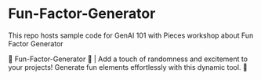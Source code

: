 # Fun-Factor-Generator
This repo hosts sample code for GenAI 101 with Pieces workshop about Fun Factor Generator

🎉 Fun-Factor-Generator 🎲 | Add a touch of randomness and excitement to your projects! Generate fun elements effortlessly with this dynamic tool. 🚀
